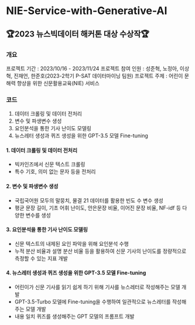 # NIE-Service-with-Generative-AI

## 🏆2023 뉴스빅데이터 해커톤 대상 수상작🏆

### 개요
프로젝트 기간 : 2023/10/16 - 2023/11/24
프로젝트 참여 인원 : 성준혁, 노정아, 이상혁, 진재언, 한준호(2023-2학기 P-SAT 데이터마이닝 팀원)
프로젝트 주제 : 어린이 문해력 향상을 위한 신문활용교육(NIE) 서비스

### 코드
1. 데이터 크롤링 및 데이터 전처리
2. 변수 및 파생변수 생성
3. 요인분석을 통한 기사 난이도 모델링
4. 뉴스레터 생성과 퀴즈 생성을 위한 GPT-3.5 모델 Fine-tuning

#### 1. 데이터 크롤링 및 데이터 전처리
- 빅카인즈에서 신문 텍스트 크롤링
- 특수 기호, 의미 없는 문자 등을 전처리

#### 2. 변수 및 파생변수 생성
- 국립국어원 모두의 말뭉치, 물결 21 데이터를 활용한 빈도 수 변수 생성
- 평균 문장 길이, 기초 어휘 난이도, 안은문장 비율, 이어진 문장 비율, NF-idf 등 다양한 변수를 생성

#### 3. 요인분석을 통한 기사 난이도 모델링
- 신문 텍스트의 내제된 요인 파악을 위해 요인분석 수행
- 누적 분산 비율과 설명 분산 비율 등을 활용하여 신문 기사의 난이도를 정량적으로 측정할 수 있는 지표 개발

#### 4. 뉴스레터 생성과 퀴즈 생성을 위한 GPT-3.5 모델 Fine-tuning
- 어린이가 신문 기사를 읽기 쉽게 하기 위해 기사를 뉴스레터로 작성해주는 모델 개발
- GPT-3.5-Turbo 모델에 Fine-tuning을 수행하여 일관적으로 뉴스레터를 작성해주는 모델 개발
- 내용 일치 퀴즈를 생성해주는 GPT 모델의 프롬프트 개발
